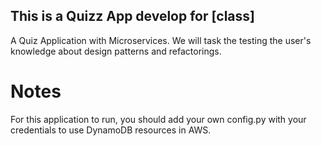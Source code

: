 ## This is a Quizz App develop for [class]

A Quiz Application with Microservices. We will task the testing the user's knowledge about design patterns and refactorings.

# Notes

For this application to run, you should add your own config.py with your credentials to use DynamoDB resources in AWS.
